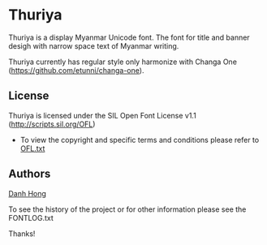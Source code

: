 ﻿Thuriya
======================


Thuriya is a display Myanmar Unicode font. The font for title and banner desigh with narrow space text of Myanmar writing.

Thuriya currently has regular style only harmonize with Changa One (<https://github.com/etunni/changa-one>).

## License


Thuriya is licensed under the SIL Open Font License v1.1 (<http://scripts.sil.org/OFL>)


- To view the copyright and specific terms and conditions please refer to [OFL.txt](https://github.com/khmertype/Thuriya/blob/master/OFL.txt)




## Authors

[Danh Hong](http://www.khmertype.org)

To see the history of the project or for other information please see the FONTLOG.txt 



Thanks!
